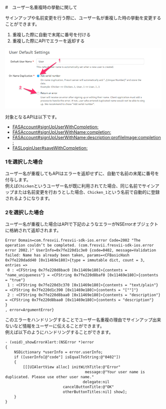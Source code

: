 
#　ユーザー名重複時の挙動に関して

サインアップや名前変更を行う際に、ユーザー名が重複した時の挙動を変更することができます。  
1. 重複した際に自動で末尾に番号を付ける  
2. 重複した際にAPIでエラーを返却する  

![duplication_settings](./Images/console_name_duplication.png "On Name Duplication")

対象となるAPIは以下です。  
- [FASAccount#signUpUserWithCompletion:](./Specs/Spec-User.md#FASAccount.signUpUserWithCompletion)  
- [FASAccount#signUpUserWithName:completion:](./Specs/Spec-User.md#FASAccount.signUpUserWithNamecompletion)  
- [FASAccount#signUpUserWithName:description:profileImage:completion:](./Specs/Spec-User.md#FASAccount.signUpUserWithNamedescriptionprofileImagecompletion)  
- [FASLoginUser#saveWithCompletion:](./Specs/Spec-User.md#FASLoginUser.saveWithCompletion)

### 1を選択した場合
ユーザー名が重複してもAPIはエラーを返却せずに、自動で名前の末尾に番号を付与します。  
例えば`Chicken`というユーザー名が既に利用されてた場合、同じ名前でサインアップまたは名前変更を行おうとした場合、`Chicken_1`という名前で自動的に登録されるようになります。

### 2を選択した場合
ユーザー名が重複した場合はAPIで下記のようなエラーがNSErrorオブジェクトに格納されて返却されます。

```
Error Domain=com.fresvii.fresvii-sdk-ios.error Code=2002 "The operation couldn’t be completed. (com.fresvii.fresvii-sdk-ios.error error 2002.)" UserInfo=0x7fe220d1c3e0 {code=0402, message=Validation failed: Name has already been taken, params=<CFBasicHash 0x7fe220dadd40 [0x11469e180]>{type = immutable dict, count = 3,
entries =>
 0 : <CFString 0x7fe220d8bac0 [0x11469e180]>{contents = "name_uniqueness"} = <CFString 0x7fe220d8baf0 [0x11469e180]>{contents = "true"}
 1 : <CFString 0x7fe220d3c370 [0x11469e180]>{contents = "text/plain"} = <CFString 0x7fe220d1c390 [0x11469e180]>{contents = "[""]"}
 2 : <CFString 0x7fe220d8baa0 [0x11469e180]>{contents = "description"} = <CFString 0x7fe220d8baa0 [0x11469e180]>{contents = "description"}
}
, error=ArgumentError}
```

このエラーをハンドリングすることでユーザー名重複の理由でサインアップ出来ないなど情報をユーザーに伝えることができます。  
例えば以下のようにハンドリングすることができます。

```obj-c
- (void)_showErrorAlert:(NSError *)error
{
    NSDictionary *userInfo = error.userInfo;
    if ([userInfo[@"code"] isEqualToString:@"0402"])
    {
        [[[UIAlertView alloc] initWithTitle:@"Error"
                                    message:@"Your user name is duplicated. Please use other user name."
                                   delegate:nil
                          cancelButtonTitle:@"OK"
                          otherButtonTitles:nil] show];
    }
}
```